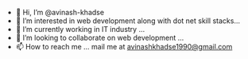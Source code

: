 - 👋 Hi, I’m @avinash-khadse
- 👀 I’m interested in web development along with dot net skill stacks...
- 🌱 I’m currently working in IT industry ...
- 💞️ I’m looking to collaborate on web development ...
- 📫 How to reach me ... mail me at avinashkhadse1990@gmail.com

<!---
avinash-khadse/avinash-khadse is a ✨ special ✨ repository because its `README.md` (this file) appears on your GitHub profile.
You can click the Preview link to take a look at your changes.
--->
